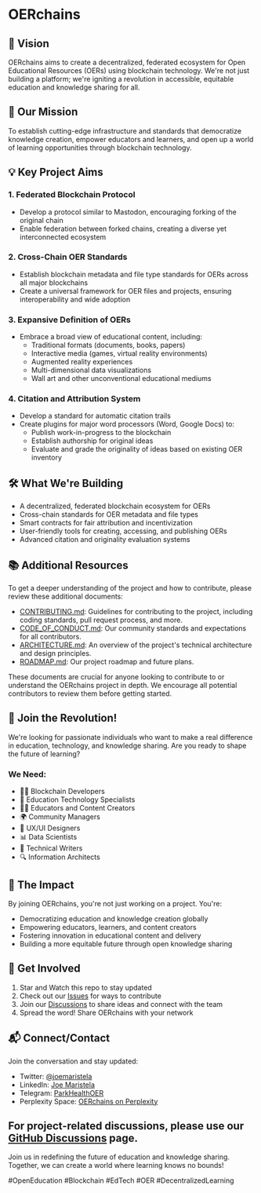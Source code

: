 # OERchains

## 🚀 Vision
OERchains aims to create a decentralized, federated ecosystem for Open Educational Resources (OERs) using blockchain technology. We're not just building a platform; we're igniting a revolution in accessible, equitable education and knowledge sharing for all.

## 🌟 Our Mission
To establish cutting-edge infrastructure and standards that democratize knowledge creation, empower educators and learners, and open up a world of learning opportunities through blockchain technology.

## 💡 Key Project Aims

### 1. Federated Blockchain Protocol
- Develop a protocol similar to Mastodon, encouraging forking of the original chain
- Enable federation between forked chains, creating a diverse yet interconnected ecosystem

### 2. Cross-Chain OER Standards
- Establish blockchain metadata and file type standards for OERs across all major blockchains
- Create a universal framework for OER files and projects, ensuring interoperability and wide adoption

### 3. Expansive Definition of OERs
- Embrace a broad view of educational content, including:
  - Traditional formats (documents, books, papers)
  - Interactive media (games, virtual reality environments)
  - Augmented reality experiences
  - Multi-dimensional data visualizations
  - Wall art and other unconventional educational mediums

### 4. Citation and Attribution System
- Develop a standard for automatic citation trails
- Create plugins for major word processors (Word, Google Docs) to:
  - Publish work-in-progress to the blockchain
  - Establish authorship for original ideas
  - Evaluate and grade the originality of ideas based on existing OER inventory

## 🛠 What We're Building
- A decentralized, federated blockchain ecosystem for OERs
- Cross-chain standards for OER metadata and file types
- Smart contracts for fair attribution and incentivization
- User-friendly tools for creating, accessing, and publishing OERs
- Advanced citation and originality evaluation systems

## 📚 Additional Resources

To get a deeper understanding of the project and how to contribute, please review these additional documents:

- [CONTRIBUTING.md](./CONTRIBUTING.md): Guidelines for contributing to the project, including coding standards, pull request process, and more.
- [CODE_OF_CONDUCT.md](./CODE_OF_CONDUCT.md): Our community standards and expectations for all contributors.
- [ARCHITECTURE.md](./docs/architecture/ARCHITECTURE.md): An overview of the project's technical architecture and design principles.
- [ROADMAP.md](./ROADMAP.md): Our project roadmap and future plans.

These documents are crucial for anyone looking to contribute to or understand the OERchains project in depth. We encourage all potential contributors to review them before getting started.

## 🤝 Join the Revolution!
We're looking for passionate individuals who want to make a real difference in education, technology, and knowledge sharing. Are you ready to shape the future of learning?

### We Need:
- 👨‍💻 Blockchain Developers
- 🧠 Education Technology Specialists
- 👩‍🏫 Educators and Content Creators
- 🌍 Community Managers
- 🎨 UX/UI Designers
- 📊 Data Scientists
- 📝 Technical Writers
- 🔍 Information Architects

## 🌈 The Impact
By joining OERchains, you're not just working on a project. You're:
- Democratizing education and knowledge creation globally
- Empowering educators, learners, and content creators
- Fostering innovation in educational content and delivery
- Building a more equitable future through open knowledge sharing

## 🚀 Get Involved
1. Star and Watch this repo to stay updated
2. Check out our [Issues](https://github.com/rolodexter/OERchains/issues) for ways to contribute
3. Join our [Discussions](https://github.com/rolodexter/OERchains/discussions) to share ideas and connect with the team
4. Spread the word! Share OERchains with your network

## 📬 Connect/Contact
Join the conversation and stay updated:
- Twitter: [@joemaristela](https://x.com/joemaristela)
- LinkedIn: [Joe Maristela](https://linkedin.com/in/rolodexter)
- Telegram: [ParkHealthOER](https://t.me/parkhealthoer)
- Perplexity Space: [OERchains on Perplexity](https://www.perplexity.ai/collections/oerchains-zaQ1LzGqRdKVEAeSX3KZ0w)

For project-related discussions, please use our [GitHub Discussions](https://github.com/rolodexter/OERchains/discussions) page.
---

Join us in redefining the future of education and knowledge sharing. Together, we can create a world where learning knows no bounds!

#OpenEducation #Blockchain #EdTech #OER #DecentralizedLearning